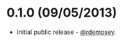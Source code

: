 0.1.0 (09/05/2013)
==================

* Initial public release - [@rdempsey](https://github.com/rdempsey).